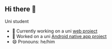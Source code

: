 ## Hi there 👋

Uni student
- 🔭 Currently working on a uni [web project](https://github.com/tecWebSelfie/ProgettoWebApp)
- 📱 Worked on a uni [Android native app project](https://github.com/MicheleGennari/SignalDoctor)
- 😄 Pronouns: he/him

<!--
**MicheleGennari/MicheleGennari** is a ✨ _special_ ✨ repository because its `README.md` (this file) appears on your GitHub profile.

Here are some ideas to get you started:

- 🔭 I’m currently working on ...
- 🌱 I’m currently learning ...
- 👯 I’m looking to collaborate on ...
- 🤔 I’m looking for help with ...
- 💬 Ask me about ...
- 📫 How to reach me: ...
- 😄 Pronouns: ...
- ⚡ Fun fact: ...
-->

